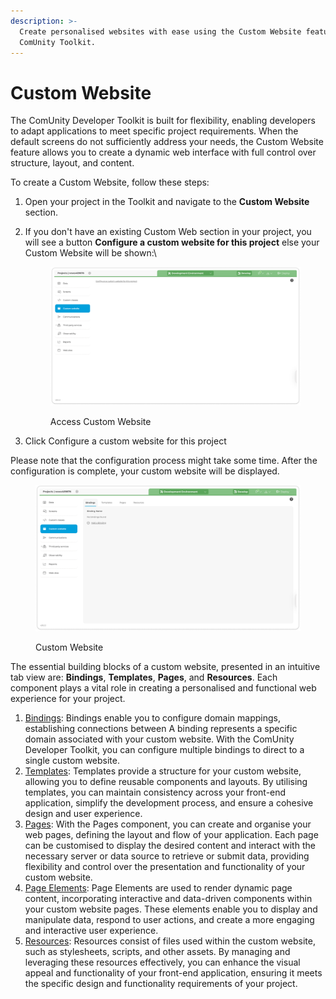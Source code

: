 ```yaml
---
description: >-
  Create personalised websites with ease using the Custom Website feature in the
  ComUnity Toolkit.
---
```


# Custom Website

The ComUnity Developer Toolkit is built for flexibility, enabling developers to adapt applications to meet specific project requirements. When the default screens do not sufficiently address your needs, the Custom Website feature allows you to create a dynamic web interface with full control over structure, layout, and content.

To create a Custom Website, follow these steps:

1. Open your project in the Toolkit and navigate to the **Custom Website** section.
2.  If you don't have an existing Custom Web section in your project, you will see a button **Configure a custom website for this project** else your Custom Website will be shown:\


    <figure><img src="../../.gitbook/assets/image (484).png" alt=""><figcaption><p>Access Custom Website</p></figcaption></figure>
3. Click Configure a custom website for this project

Please note that the configuration process might take some time. After the configuration is complete, your custom website will be displayed.

<figure><img src="../../.gitbook/assets/image (485).png" alt=""><figcaption><p>Custom Website</p></figcaption></figure>

The essential building blocks of a custom website, presented in an intuitive tab view are: **Bindings**, **Templates**, **Pages**, and **Resources**. Each component plays a vital role in creating a personalised and functional web experience for your project.

1. [Bindings](bindings.md): Bindings enable you to configure domain mappings, establishing connections between A binding represents a specific domain associated with your custom website. With the ComUnity Developer Toolkit, you can configure multiple bindings to direct to a single custom website.
2. [Templates](pages/templates.md): Templates provide a structure for your custom website, allowing you to define reusable components and layouts. By utilising templates, you can maintain consistency across your front-end application, simplify the development process, and ensure a cohesive design and user experience.
3. [Pages](pages/): With the Pages component, you can create and organise your web pages, defining the layout and flow of your application. Each page can be customised to display the desired content and interact with the necessary server or data source to retrieve or submit data, providing flexibility and control over the presentation and functionality of your custom website.
4. [Page Elements](pages/page-elements.md): Page Elements are used to render dynamic page content, incorporating interactive and data-driven components within your custom website pages. These elements enable you to display and manipulate data, respond to user actions, and create a more engaging and interactive user experience.
5. [Resources](pages/resources.md): Resources consist of files used within the custom website, such as stylesheets, scripts, and other assets. By managing and leveraging these resources effectively, you can enhance the visual appeal and functionality of your front-end application, ensuring it meets the specific design and functionality requirements of your project.

